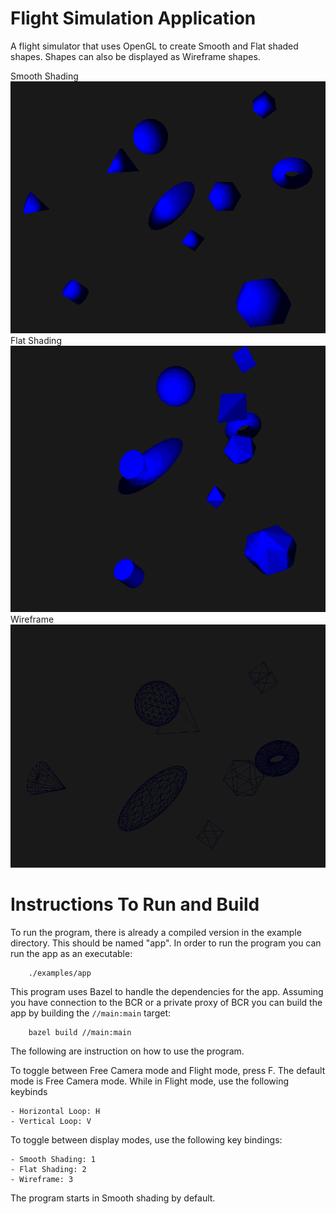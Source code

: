 # Flight Simulation Application

A flight simulator that uses OpenGL to create Smooth and Flat shaded shapes. Shapes can also be displayed as Wireframe shapes.

Smooth Shading 
![Smooth Shading](https://raw.githubusercontent.com/Cthnn/Flight-Simulation/main/examples/Smooth.png)
Flat Shading 
![Flat Shading](https://raw.githubusercontent.com/Cthnn/Flight-Simulation/main/examples/Flat.png)
Wireframe\
![Wireframe](https://raw.githubusercontent.com/Cthnn/Flight-Simulation/main/examples/Wireframe.png)

# Instructions To Run and Build

To run the program, there is already a compiled version in the example directory. This should be named "app". In order to run the program you can run the app as an executable:

```
    ./examples/app
```

This program uses Bazel to handle the dependencies for the app. Assuming you have connection to the BCR or a private proxy of BCR you can build the app by building the `//main:main` target:
```
    bazel build //main:main
```

The following are instruction on how to use the program.

To toggle between Free Camera mode and Flight mode, press F. The default mode is Free Camera mode. While in Flight mode, use the following keybinds

    - Horizontal Loop: H
    - Vertical Loop: V

To toggle between display modes, use the following key bindings:

    - Smooth Shading: 1
    - Flat Shading: 2
    - Wireframe: 3
    
The program starts in Smooth shading by default.

